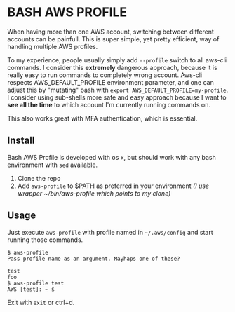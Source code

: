 # BASH AWS PROFILE

When having more than one AWS account, switching between different accounts can be painfull. This is super simple, yet pretty efficient, way of handling multiple AWS profiles.

To my experience, people usually simply add `--profile` switch to all aws-cli commands. I consider this **extremely** dangerous approach, because it is really easy to run commands to completely wrong account. Aws-cli respects AWS_DEFAULT_PROFILE environment parameter, and one can adjust this by "mutating" bash with `export AWS_DEFAULT_PROFILE=my-profile`. I consider using sub-shells more safe and easy approach because I want to **see all the time** to which account I'm currently running commands on.

This also works great with MFA authentication, which is essential.

## Install

Bash AWS Profile is developed with os x, but should work with any bash environment with `sed` available.

1. Clone the repo
2. Add `aws-profile` to $PATH as preferred in your environment *(I use wrapper ~/bin/aws-profile which points to my clone)*

## Usage

Just execute `aws-profile` with profile named in `~/.aws/config` and start running those commands.

```
$ aws-profile
Pass profile name as an argument. Mayhaps one of these?

test
foo
$ aws-profile test
AWS [test]: ~ $ 
```

Exit with `exit` or ctrl+d.
